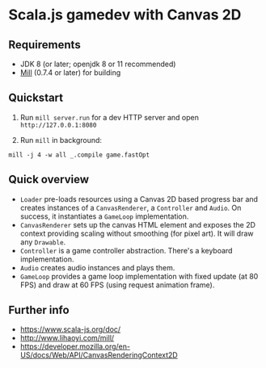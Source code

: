 # Scala.js gamedev with Canvas 2D

## Requirements

 - JDK 8 (or later; openjdk 8 or 11 recommended)
 - [Mill](http://www.lihaoyi.com/mill/) (0.7.4 or later) for building

## Quickstart

1. Run `mill server.run` for a dev HTTP server and open `http://127.0.0.1:8080`

2. Run `mill` in background:

```
mill -j 4 -w all _.compile game.fastOpt
```

## Quick overview

 - `Loader` pre-loads resources using a Canvas 2D based progress bar and
   creates instances of a `CanvasRenderer`, a `Controller` and `Audio`. On
   success, it instantiates a `GameLoop` implementation.
 - `CanvasRenderer` sets up the canvas HTML element and exposes the 2D context
   providing scaling without smoothing (for pixel art). It will draw any
   `Drawable`.
 - `Controller` is a game controller abstraction. There's a keyboard
   implementation.
 - `Audio` creates audio instances and plays them.
 - `GameLoop` provides a game loop implementation with fixed update (at 80 FPS)
   and draw at 60 FPS (using request animation frame).

## Further info

 - https://www.scala-js.org/doc/
 - http://www.lihaoyi.com/mill/
 - https://developer.mozilla.org/en-US/docs/Web/API/CanvasRenderingContext2D


